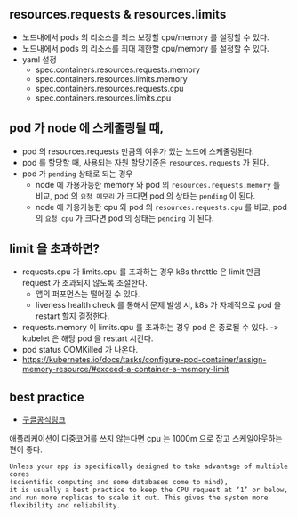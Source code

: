 ## resources.requests & resources.limits
* 노드내에서 pods 의 리소스를 최소 보장할 cpu/memory 를 설정할 수 있다.
* 노드내에서 pods 의 리소스를 최대 제한할 cpu/memory 를 설정할 수 있다.
* yaml 설정
    * spec.containers.resources.requests.memory
    * spec.containers.resources.limits.memory
    * spec.containers.resources.requests.cpu
    * spec.containers.resources.limits.cpu

## pod 가 node 에 스케줄링될 때,
* pod 의 resources.requests 만큼의 여유가 있는 노드에 스케줄링된다.
* pod 를 할당할 때, 사용되는 자원 할당기준은 `resources.requests` 가 된다. 
* pod 가 `pending` 상태로 되는 경우
    * node 에 가용가능한 memory 와 pod 의 `resources.requests.memory` 를 비교, pod 의 `요청 메모리` 가 크다면 pod 의 상태는 `pending` 이 된다.
    * node 에 가용가능한 cpu 와 pod 의 `resources.requests.cpu` 를 비교, pod 의 `요청 cpu` 가 크다면 pod 의 상태는 `pending` 이 된다.

## limit 을 초과하면?
* requests.cpu 가 limits.cpu 를 초과하는 경우 k8s throttle 은 limit 만큼 request 가 초과되지 않도록 조절한다.
    * 앱의 퍼포먼스는 떨어질 수 있다. 
    * liveness health check 를 통해서 문제 발생 시, k8s 가 자체적으로 pod 을 restart 할지 결정한다.
* requests.memory 이 limits.cpu 를 초과하는 경우 pod 은 종료될 수 있다. -> kubelet 은 해당 pod 을 restart 시킨다.
* pod status OOMKilled 가 나온다.
* https://kubernetes.io/docs/tasks/configure-pod-container/assign-memory-resource/#exceed-a-container-s-memory-limit

## best practice
* [구글공식링크](https://cloud.google.com/blog/products/containers-kubernetes/kubernetes-best-practices-resource-requests-and-limits)
   
애플리케이션이 다중코어를 쓰지 않는다면 cpu 는 1000m 으로 잡고 스케일아웃하는 편이 좋다.
```shell
Unless your app is specifically designed to take advantage of multiple cores 
(scientific computing and some databases come to mind), 
it is usually a best practice to keep the CPU request at ‘1’ or below, 
and run more replicas to scale it out. This gives the system more flexibility and reliability.
```

